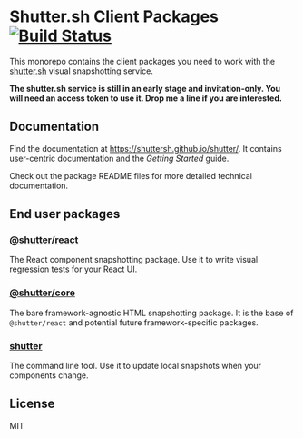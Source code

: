 # Shutter.sh Client Packages [![Build Status](https://travis-ci.org/shuttersh/shutter.svg?branch=master)](https://travis-ci.org/andywer/shutter)

This monorepo contains the client packages you need to work with the [shutter.sh](https://shutter.sh/) visual snapshotting service.

**The shutter.sh service is still in an early stage and invitation-only. You will need an access token to use it. Drop me a line if you are interested.**


## Documentation

Find the documentation at <https://shuttersh.github.io/shutter/>. It contains user-centric documentation and the *Getting Started* guide.

Check out the package README files for more detailed technical documentation.


## End user packages

### [@shutter/react](./packages/react/README.md)

The React component snapshotting package. Use it to write visual regression tests for your React UI.

### [@shutter/core](./packages/core/README.md)

The bare framework-agnostic HTML snapshotting package. It is the base of `@shutter/react` and potential future framework-specific packages.

### [shutter](./packages/shutter/README.md)

The command line tool. Use it to update local snapshots when your components change.


## License

MIT
